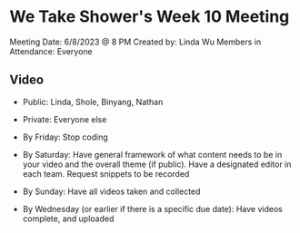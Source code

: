 # We Take Shower's Week 10 Meeting
 Meeting Date: 6/8/2023 @ 8 PM
 Created by: Linda Wu
 Members in Attendance: Everyone

 ## Video
- Public: Linda, Shole, Binyang, Nathan
- Private: Everyone else

- By Friday: Stop coding
- By Saturday: Have general framework of what content needs to be in your video and the overall theme (if public). Have a designated editor in each team. Request snippets to be recorded
- By Sunday: Have all videos taken and collected
- By Wednesday (or earlier if there is a specific due date): Have videos complete, and uploaded